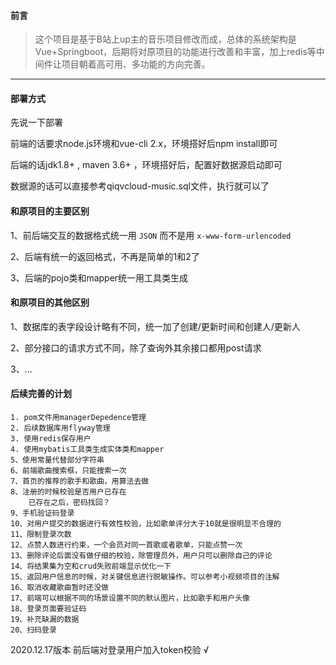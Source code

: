 ####  前言

>
>
>这个项目是基于B站上up主的音乐项目修改而成，总体的系统架构是Vue+Springboot，后期将对原项目的功能进行改善和丰富，加上redis等中间件让项目朝着高可用、多功能的方向完善。

----

#### 部署方式

先说一下部署

前端的话要求node.js环境和vue-cli 2.x，环境搭好后npm install即可

后端的话jdk1.8+ , maven 3.6+ ，环境搭好后，配置好数据源启动即可

数据源的话可以直接参考qiqvcloud-music.sql文件，执行就可以了

#### 和原项目的主要区别

1、前后端交互的数据格式统一用 `JSON` 而不是用 `x-www-form-urlencoded`

2、后端有统一的返回格式，不再是简单的1和2了

3、后端的pojo类和mapper统一用工具类生成

#### 和原项目的其他区别

1、数据库的表字段设计略有不同，统一加了创建/更新时间和创建人/更新人

2、部分接口的请求方式不同，除了查询外其余接口都用post请求

3、...

#### 后续完善的计划

```
1. pom文件用managerDepedence管理
2. 后续数据库用flyway管理
3. 使用redis保存用户
4. 使用mybatis工具类生成实体类和mapper
5、使用常量代替部分字符串
6、前端歌曲搜索框，只能搜索一次
7、首页的推荐的歌手和歌曲，用算法去做
8、注册的时候校验是否用户已存在
    已存在之后，密码找回？
9、手机验证码登录
10、对用户提交的数据进行有效性校验，比如歌单评分大于10就是很明显不合理的
11、限制登录次数
12、点赞人数进行约束，一个会员对同一首歌或者歌单，只能点赞一次
13、删除评论后面没有做仔细的校验，除管理员外，用户只可以删除自己的评论
14、将结果集为空和crud失败前端显示优化一下
15、返回用户信息的时候，对关键信息进行脱敏操作。可以参考小视频项目的注解
16、取消收藏歌曲暂时还没做
17、前端可以根据不同的场景设置不同的默认图片，比如歌手和用户头像
18、登录页面要验证码
19、补充缺漏的数据
20、扫码登录
```



2020.12.17版本
前后端对登录用户加入token校验 √
